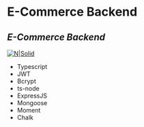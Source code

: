 # E-Commerce Backend
## _E-Commerce Backend_

[![N|Solid](https://cldup.com/dTxpPi9lDf.thumb.png)](https://nodesource.com/products/nsolid)


- Typescript
- JWT
- Bcrypt
- ts-node
- ExpressJS
- Mongoose
- Moment
- Chalk
